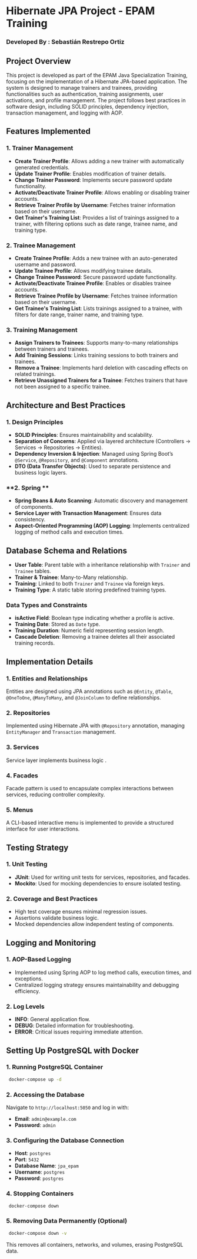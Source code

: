 # Hibernate JPA Project - EPAM Training

### Developed By : Sebastián Restrepo Ortiz

## Project Overview
This project is developed as part of the EPAM Java Specialization Training, focusing on the implementation of a Hibernate JPA-based application. The system is designed to manage trainers and trainees, providing functionalities such as authentication, training assignments, user activations, and profile management. The project follows best practices in software design, including SOLID principles, dependency injection, transaction management, and logging with AOP.

## Features Implemented

### 1. Trainer Management
- **Create Trainer Profile**: Allows adding a new trainer with automatically generated credentials.
- **Update Trainer Profile**: Enables modification of trainer details.
- **Change Trainer Password**: Implements secure password update functionality.
- **Activate/Deactivate Trainer Profile**: Allows enabling or disabling trainer accounts.
- **Retrieve Trainer Profile by Username**: Fetches trainer information based on their username.
- **Get Trainer's Training List**: Provides a list of trainings assigned to a trainer, with filtering options such as date range, trainee name, and training type.

### 2. Trainee Management
- **Create Trainee Profile**: Adds a new trainee with an auto-generated username and password.
- **Update Trainee Profile**: Allows modifying trainee details.
- **Change Trainee Password**: Secure password update functionality.
- **Activate/Deactivate Trainee Profile**: Enables or disables trainee accounts.
- **Retrieve Trainee Profile by Username**: Fetches trainee information based on their username.
- **Get Trainee's Training List**: Lists trainings assigned to a trainee, with filters for date range, trainer name, and training type.

### 3. Training Management
- **Assign Trainers to Trainees**: Supports many-to-many relationships between trainers and trainees.
- **Add Training Sessions**: Links training sessions to both trainers and trainees.
- **Remove a Trainee**: Implements hard deletion with cascading effects on related trainings.
- **Retrieve Unassigned Trainers for a Trainee**: Fetches trainers that have not been assigned to a specific trainee.

## Architecture and Best Practices
### **1. Design Principles**
- **SOLID Principles**: Ensures maintainability and scalability.
- **Separation of Concerns**: Applied via layered architecture (Controllers → Services → Repositories → Entities).
- **Dependency Inversion & Injection**: Managed using Spring Boot’s `@Service`, `@Repository`, and `@Component` annotations.
- **DTO (Data Transfer Objects)**: Used to separate persistence and business logic layers.

### **2. Spring **
- **Spring Beans & Auto Scanning**: Automatic discovery and management of components.
- **Service Layer with Transaction Management**: Ensures data consistency.
- **Aspect-Oriented Programming (AOP) Logging**: Implements centralized logging of method calls and execution times.

## Database Schema and Relations
- **User Table**: Parent table with a inheritance relationship with `Trainer` and `Trainee` tables.
- **Trainer & Trainee**: Many-to-Many relationship.
- **Training**: Linked to both `Trainer` and `Trainee` via foreign keys.
- **Training Type**: A static table storing predefined training types.

### **Data Types and Constraints**
- **isActive Field**: Boolean type indicating whether a profile is active.
- **Training Date**: Stored as `Date` type.
- **Training Duration**: Numeric field representing session length.
- **Cascade Deletion**: Removing a trainee deletes all their associated training records.

## Implementation Details
### **1. Entities and Relationships**
Entities are designed using JPA annotations such as `@Entity`, `@Table`, `@OneToOne`, `@ManyToMany`, and `@JoinColumn` to define relationships.

### **2. Repositories**
Implemented using Hibernate JPA with `@Repository` annotation, managing `EntityManager` and `Transaction` management.

### **3. Services**
Service layer implements business logic .

### **4. Facades**
Facade pattern is used to encapsulate complex interactions between services, reducing controller complexity.

### **5. Menus**
A CLI-based interactive menu is implemented to provide a structured interface for user interactions.

## Testing Strategy
### **1. Unit Testing**
- **JUnit**: Used for writing unit tests for services, repositories, and facades.
- **Mockito**: Used for mocking dependencies to ensure isolated testing.

### **2. Coverage and Best Practices**
- High test coverage ensures minimal regression issues.
- Assertions validate business logic.
- Mocked dependencies allow independent testing of components.

## Logging and Monitoring
### **1. AOP-Based Logging**
- Implemented using Spring AOP to log method calls, execution times, and exceptions.
- Centralized logging strategy ensures maintainability and debugging efficiency.

### **2. Log Levels**
- **INFO**: General application flow.
- **DEBUG**: Detailed information for troubleshooting.
- **ERROR**: Critical issues requiring immediate attention.

## Setting Up PostgreSQL with Docker
### **1. Running PostgreSQL Container**
```sh
 docker-compose up -d
```

### **2. Accessing the Database**
Navigate to `http://localhost:5050` and log in with:
- **Email**: `admin@example.com`
- **Password**: `admin`

### **3. Configuring the Database Connection**
- **Host**: `postgres`
- **Port**: `5432`
- **Database Name**: `jpa_epam`
- **Username**: `postgres`
- **Password**: `postgres`

### **4. Stopping Containers**
```sh
 docker-compose down
```

### **5. Removing Data Permanently (Optional)**
```sh
 docker-compose down -v
```
This removes all containers, networks, and volumes, erasing PostgreSQL data.


